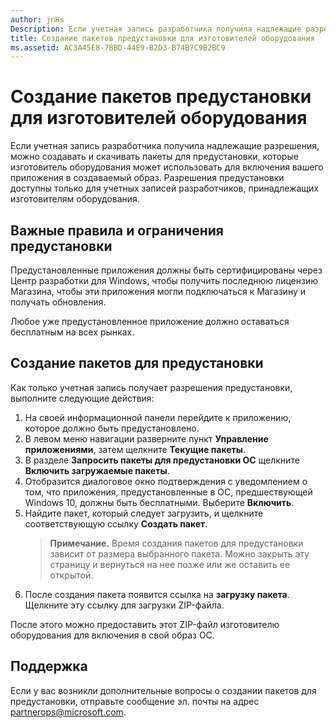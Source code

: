 ```yaml
---
author: jnHs
Description: Если учетная запись разработчика получила надлежащие разрешения, можно создавать и скачивать пакеты для предустановки, которые изготовитель оборудования может использовать для включения вашего приложения в создаваемый образ.
title: Создание пакетов предустановки для изготовителей оборудования
ms.assetid: AC3A45E8-7BBD-44E9-B2D3-B74B7C9B2BC9
---
```


# Создание пакетов предустановки для изготовителей оборудования


Если учетная запись разработчика получила надлежащие разрешения, можно создавать и скачивать пакеты для предустановки, которые изготовитель оборудования может использовать для включения вашего приложения в создаваемый образ. Разрешения предустановки доступны только для учетных записей разработчиков, принадлежащих изготовителям оборудования.

## Важные правила и ограничения предустановки


Предустановленные приложения должны быть сертифицированы через Центр разработки для Windows, чтобы получить последнюю лицензию Магазина, чтобы эти приложения могли подключаться к Магазину и получать обновления.

Любое уже предустановленное приложение должно оставаться бесплатным на всех рынках.

## Создание пакетов для предустановки


Как только учетная запись получает разрешения предустановки, выполните следующие действия:

1.  На своей информационной панели перейдите к приложению, которое должно быть предустановлено.
2.  В левом меню навигации разверните пункт **Управление приложениями**, затем щелкните **Текущие пакеты**.
3.  В разделе **Запросить пакеты для предустановки ОС** щелкните **Включить загружаемые пакеты**.
4.  Отобразится диалоговое окно подтверждения с уведомлением о том, что приложения, предустановленные в ОС, предшествующей Windows 10, должны быть бесплатными. Выберите **Включить**.
5.  Найдите пакет, который следует загрузить, и щелкните соответствующую ссылку **Создать пакет**.
    > **Примечание.** Время создания пакетов для предустановки зависит от размера выбранного пакета. Можно закрыть эту страницу и вернуться на нее позже или же оставить ее открытой.
6.  После создания пакета появится ссылка на **загрузку пакета**. Щелкните эту ссылку для загрузки ZIP-файла.

После этого можно предоставить этот ZIP-файл изготовителю оборудования для включения в свой образ ОС.

## Поддержка


Если у вас возникли дополнительные вопросы о создании пакетов для предустановки, отправьте сообщение эл. почты на адрес <partnerops@microsoft.com>.

 

 






<!--HONumber=May16_HO2-->


